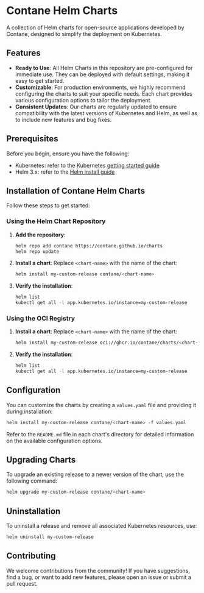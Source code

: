 # Contane Helm Charts
A collection of Helm charts for open-source applications developed by Contane, designed to simplify the deployment on Kubernetes.

## Features
- **Ready to Use**: All Helm Charts in this repository are pre-configured for immediate use. They can be deployed with default settings, making it easy to get started.
- **Customizable**: For production environments, we highly recommend configuring the charts to suit your specific needs. Each chart provides various configuration options to tailor the deployment.
- **Consistent Updates**: Our charts are regularly updated to ensure compatibility with the latest versions of Kubernetes and Helm, as well as to include new features and bug fixes.

## Prerequisites
Before you begin, ensure you have the following:

- Kubernetes: refer to the Kubernetes [getting started guide](https://kubernetes.io/docs/setup/)
- Helm 3.x: refer to the [Helm install guide](https://helm.sh/docs/intro/install/)

## Installation of Contane Helm Charts
Follow these steps to get started:

### Using the Helm Chart Repository

1. **Add the repository**:
    ```bash
    helm repo add contane https://contane.github.io/charts
    helm repo update
    ```

2. **Install a chart**:
    Replace `<chart-name>` with the name of the chart:
    ```bash
    helm install my-custom-release contane/<chart-name>
    ```

3. **Verify the installation**:
    ```bash
    helm list
    kubectl get all -l app.kubernetes.io/instance=my-custom-release
    ```

### Using the OCI Registry

1. **Install a chart**:
    Replace `<chart-name>` with the name of the chart:
    ```bash
    helm install my-custom-release oci://ghcr.io/contane/charts/<chart-name>
    ```

2. **Verify the installation**:
    ```bash
    helm list
    kubectl get all -l app.kubernetes.io/instance=my-custom-release
    ```

## Configuration
You can customize the charts by creating a `values.yaml` file and providing it during installation:

```bash
helm install my-custom-release contane/<chart-name> -f values.yaml
```

Refer to the `README.md` file in each chart's directory for detailed information on the available configuration options.

## Upgrading Charts
To upgrade an existing release to a newer version of the chart, use the following command:

```bash
helm upgrade my-custom-release contane/<chart-name>
```

## Uninstallation
To uninstall a release and remove all associated Kubernetes resources, use:

```bash
helm uninstall my-custom-release
```

## Contributing

We welcome contributions from the community! If you have suggestions, find a bug, or want to add new features, please open an issue or submit a pull request.
